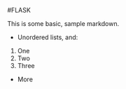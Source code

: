 #FLASK


This is some basic, sample markdown.

 * Unordered lists, and:
  1. One
  1. Two
  1. Three
 * More